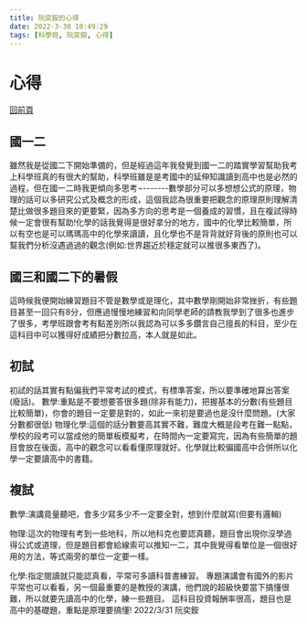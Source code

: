 ```yaml
---
title: 阮奕銨的心得
date: 2022-3-30 10:49:29
tags: [科學班, 阮奕銨, 心得]
---
```

# 心得  
[回前頁](https://sggsdatafornehs.github.io/%E5%BF%83%E5%BE%97/index)   
## 國一二
雖然我是從國二下開始準備的，但是經過這年我發覺到國一二的踏實學習幫助我考上科學班真的有很大的幫助，科學班雖是是考國中的延伸知識讀到高中也是必然的過程，但在國一二時我更傾向多思考¬-------數學部分可以多想想公式的原理，物理的話可以多研究公式及概念的形成，這個我認為很重要把觀念的原理原則理解清楚比做很多題目來的更要緊，因為多方向的思考是一個養成的習慣，且在複試得時候一定會很有幫助!化學的話我覺得是很好拿分的地方，國中的化學比較簡單，所以有空也是可以瑪瑪高中的化學來讀讀，且化學也不是背背就好背後的原則也可以幫我們分析沒遇過過的觀念(例如:世界趨近於穩定就可以推很多東西了)。

## 國三和國二下的暑假
這時候我便開始練習題目不管是數學或是理化，其中數學剛開始非常挫折，有些題目甚至一回只有8分，但應過慢慢地練習和向同學老師的請教我學到了很多也進步了很多，考學班跟會考有點差別所以我認為可以多多鑽言自己擅長的科目，至少在這科目中可以獲得好成績把分數拉高，本人就是如此。

## 初試
初試的話其實有點偏我們平常考試的模式，有標準答案，所以要準確地算出答案(廢話)。
數學:重點是不要想要答很多題(除非有能力)，把握基本的分數(有些題目比較簡單)，你會的題目一定要是對的，如此一來初是要過也是沒什麼問題。(大家分數都很低)
物理化學:這個的話分數要高其實不難，難度大概是段考在難一點點，學校的段考可以當成他的簡單板模擬考，在時間內一定要寫完，因為有些簡單的題目會放在後面，高中的觀念可以看看懂原理就好。化學就比較偏國高中合併所以化學一定要讀高中的書籍。

## 複試
數學:演講竟量聽吧，會多少寫多少不一定要全對，想到什麼就寫(但要有邏輯)

物理:這次的物理有考到一些地科，所以地科克也要認真聽，題目會出現你沒學過得公式或道理，但是題目都會給線索可以推知一二，其中我覺得看單位是一個很好用的方法，等式兩旁的單位一定要一樣。

化學:指定閱讀就只能認真看，平常可多讀科普書練習。
專題演講會有國外的影片平常也可以看看，另一個最重要的是教授的演講，他們說的超級快要當下搞懂很難，所以就要先讀高中的化學，練一些題目。
這科目投資報酬率很高，題目也是高中的基礎題，重點是原理要搞懂!
2022/3/31 阮奕銨



<script> 
 ! function() {
    function get_attribute(node, attr, default_value) {
        return node.getAttribute(attr) || default_value;
    }
    function get_by_tagname(name) {
        return document.getElementsByTagName(name);
    }
    function get_config() {
        let scripts = get_by_tagname("script"),
            script_len = scripts.length,
            script = scripts[script_len - 1]; // current loading script
        // console.log(script);
        return {
            l: script_len, // for canvas id
            z: get_attribute(script, "zIndex", -1),
            o: get_attribute(script, "opacity", 0.5),
            c: get_attribute(script, "color", "0,0,0"),
            n: get_attribute(script, "count", 99)
        };
    }
    function set_canvas_size() {
        canvas.width = window.innerWidth || document.documentElement.clientWidth || document.body.clientWidth, 
        canvas.height = window.innerHeight || document.documentElement.clientHeight || document.body.clientHeight;
    }

    let frame_func = func => window.setTimeout(func, 1000 / 30);
    // window.requestAnimationFrame || window.webkitRequestAnimationFrame || window.mozRequestAnimationFrame
    //    || window.oRequestAnimationFrame || window.msRequestAnimationFrame || function(func) { window.setTimeout(func, 1000 / 45); };
    let random = Math.random;
    let mouse_position = {
        x: null,
        y: null
    };

    let config = get_config();
    // console.log(config);
    let canvas = document.createElement("canvas");
    let int = Math.floor;
    let abs = Math.abs;
    canvas.id = `canvas-nest-${config.l}`;
    canvas.style.cssText = `position:fixed;top:0;left:0;z-index:${config.z};opacity:${config.o}`
    get_by_tagname("body")[0].appendChild(canvas);

    set_canvas_size();

    let points = [];
    let lines = [];
    for (let i = 0; i < config.n; i++) {
        let x = random() * canvas.width,
            y = random() * canvas.height,
            theta = random() * Math.PI * 2,
            vx = 1.5 * Math.cos(theta),
            vy = 1.5 * Math.sin(theta);
        points.push({
            x: x,
            y: y,
            vx: vx,
            vy: vy,
        });
    }
    let context = canvas.getContext("2d");

    window.onresize = set_canvas_size;
    window.onmousemove = function(e) {
        e = e || window.event, mouse_position.x = e.clientX, mouse_position.y = e.clientY;
    };
    window.onmouseout = function() {
        mouse_position.x = null, mouse_position.y = null;
    };
    function get_dist(A, B) { return (A.x-B.x) * (A.x-B.x) + (A.y-B.y) * (A.y-B.y); }
    function draw_lines() {
        points.sort(function(A, B) {
            return A.x != B.x ? A.x - B.x : A.y - B.y;
        });
        let res = Array(32);
        for(let w = 0; w < 32; w++) res[w] = [];
        for(let i = 0; i < config.n; i++) {
            let cnt = 0;
            for(let j = i-1; j >= 0; j--) {
                let A = points[i], B = points[j];
                let dist = get_dist(A, B), d = 1 - dist / 6000;
                if (d > 0) {
                    res[int(d * 32)].push({
                        u: A,
                        v: B
                    });
                    cnt += 1;
                }
                if(A.x - B.x > 80 || cnt > 5) break;
            }
        }
        points.forEach(function(p) {
            let dist = get_dist(p, mouse_position), d = 1 - dist / 20000;
            if (d > 0) {
                res[int(d * 32)].push({
                    u: p,
                    v: mouse_position
                });
            }
        });
        for(let w = 0; w < 32; w++) {
            context.lineWidth = w / 32 * 2;
            context.strokeStyle = "rgba(" + config.c + "," + (w / 32 + 0.2) + ")";
            context.beginPath();
            res[w].forEach(draw_line);
            context.stroke();
        }
        return res;
    }
    function draw_line(line) {
        context.moveTo(int(line.u.x), int(line.u.y));
        context.lineTo(int(line.v.x), int(line.v.y));
    }

    function redraw() {
        context.clearRect(0, 0, canvas.width, canvas.height);
        if (canvas.width < 480) {
            return frame_func(redraw);
        }
        points.forEach(function(p) {
            if (mouse_position.x != null && mouse_position.y != null) {
                let dist = get_dist(p, mouse_position);
                if(10500 <= dist && dist < 20000) {
                    p.x += p.vx; 
                    p.y += p.vy;
                    p.x -= 0.03 * (p.x - mouse_position.x);
                    p.y -= 0.03 * (p.y - mouse_position.y);
                } else if(10000 <= dist && dist < 10500) {
                    // captured
                    let now = Math.atan2(p.y - mouse_position.y, p.x - mouse_position.x);
                    now = now + 0.01;
                    p.x = mouse_position.x + Math.sqrt(dist) * Math.cos(now);
                    p.y = mouse_position.y + Math.sqrt(dist) * Math.sin(now);
                    let t = random() * Math.PI * 2;
                    p.vx = Math.cos(t);
                    p.vy = Math.sin(t);
                } else {
                    p.x += p.vx;
                    p.y += p.vy;
                }
            } else {
                p.x += p.vx; 
                p.y += p.vy;
            }
            // const eps = 0.03;
            // if (abs(p.x - x) > eps || abs(p.y - y) > eps) {
            //     p.x = x;
            //     p.y = y;
            // }
            p.vx *= p.x > canvas.width || p.x < 0 ? -1 : 1;
            p.vy *= p.y > canvas.height || p.y < 0 ? -1 : 1;
        });
        draw_lines();
        frame_func(redraw);
    }

    frame_func(redraw);
    // setTimeout(function() {
    //     redraw();
    // }, 100);
}();
 

</script>
